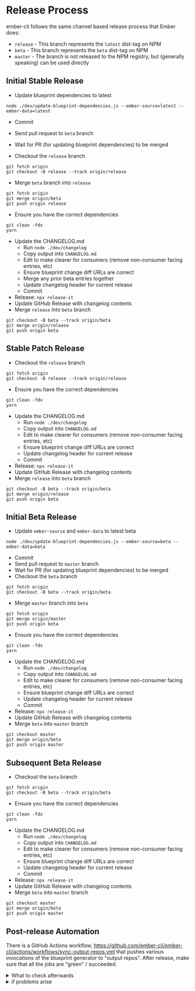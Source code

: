 # Release Process

ember-cli follows the same channel based release process that Ember does:

* `release` - This branch represents the `latest` dist-tag on NPM
* `beta` - This branch represents the `beta` dist-tag on NPM
* `master` - The branch is not released to the NPM registry, but (generally speaking) can be used directly

## Initial Stable Release

* Update blueprint dependencies to latest

```
node ./dev/update-blueprint-dependencies.js --ember-source=latest --ember-data=latest
```

* Commit
* Send pull request to `beta` branch
* Wait for PR (for updating blueprint dependencies) to be merged

* Checkout the `release` branch

```
git fetch origin
git checkout -B release --track origin/release
```

* Merge `beta` branch into `release`

```
git fetch origin
git merge origin/beta
git push origin release
```

* Ensure you have the correct dependencies

```
git clean -fdx
yarn
```

* Update the CHANGELOG.md
  * Run `node ./dev/changelog`
  * Copy output into `CHANGELOG.md`
  * Edit to make clearer for consumers (remove non-consumer facing entries, etc)
  * Ensure blueprint change diff URLs are correct
  * Merge any prior beta entries together
  * Update changelog header for current release
  * Commit
* Release: `npx release-it`
* Update GitHub Release with changelog contents
* Merge `release` into `beta` branch

```
git checkout -B beta --track origin/beta
git merge origin/release
git push origin beta
```

## Stable Patch Release

* Checkout the `release` branch

```
git fetch origin
git checkout -B release --track origin/release
```

* Ensure you have the correct dependencies

```
git clean -fdx
yarn
```

* Update the CHANGELOG.md
  * Run `node ./dev/changelog`
  * Copy output into `CHANGELOG.md`
  * Edit to make clearer for consumers (remove non-consumer facing entries, etc)
  * Ensure blueprint change diff URLs are correct
  * Update changelog header for current release
  * Commit
* Release: `npx release-it`
* Update GitHub Release with changelog contents
* Merge `release` into `beta` branch

```
git checkout -B beta --track origin/beta
git merge origin/release
git push origin beta
```

## Initial Beta Release

* Update `ember-source` and `ember-data` to latest beta

```
node ./dev/update-blueprint-dependencies.js --ember-source=beta --ember-data=beta
```

* Commit
* Send pull request to `master` branch
* Wait for PR (for updating blueprint dependencies) to be merged
* Checkout the `beta` branch

```
git fetch origin
git checkout -B beta --track origin/beta
```

* Merge `master` branch into `beta`

```
git fetch origin
git merge origin/master
git push origin beta
```

* Ensure you have the correct dependencies

```
git clean -fdx
yarn
```

* Update the CHANGELOG.md
  * Run `node ./dev/changelog`
  * Copy output into `CHANGELOG.md`
  * Edit to make clearer for consumers (remove non-consumer facing entries, etc)
  * Ensure blueprint change diff URLs are correct
  * Update changelog header for current release
  * Commit
* Release: `npx release-it`
* Update GitHub Release with changelog contents
* Merge `beta` into `master` branch

```
git checkout master
git merge origin/beta
git push origin master
```

## Subsequent Beta Release

* Checkout the `beta` branch

```
git fetch origin
git checkout -B beta --track origin/beta
```

* Ensure you have the correct dependencies

```
git clean -fdx
yarn
```

* Update the CHANGELOG.md
  * Run `node ./dev/changelog`
  * Copy output into `CHANGELOG.md`
  * Edit to make clearer for consumers (remove non-consumer facing entries, etc)
  * Ensure blueprint change diff URLs are correct
  * Update changelog header for current release
  * Commit
* Release: `npx release-it`
* Update GitHub Release with changelog contents
* Merge `beta` into `master` branch

```
git checkout master
git merge origin/beta
git push origin master
```

## Post-release Automation

There is a GitHub Actions workflow, https://github.com/ember-cli/ember-cli/actions/workflows/sync-output-repos.yml that pushes various invocations of the blueprint generator to "output repos".
After release, make sure that all the jobs are "green" / succeeded.

<details><summary>What to check afterwards</summary>

- Apps: https://github.com/ember-cli/ember-app-output
- Addons: https://github.com/ember-cli/ember-addon-output

Both of these have a git-tag per release version

### Online Editors

Multiple editors could be supported, but right now, we only "customize" for stackblitz.

https://github.com/ember-cli/editor-output/
- [a branch for each scenario + release version](https://github.com/ember-cli/editor-output/branches/active)
  - `${editorName}-{addon,app}-output{-'typescript'?}{-version}`
  - and the "latest release" (non beta) will not have a version at the end
  - This includes [app, addon] X [javascript, typescript]

#### StackBlitz

To make sure StackBlitz runs in their supported browsers (Chrome and FireFox, as of 2023-08-15)

- App + JS: https://stackblitz.com/github/ember-cli/editor-output/tree/stackblitz-app-output
- App + TS: https://stackblitz.com/github/ember-cli/editor-output/tree/stackblitz-app-output-typescript
- Addon + JS: https://stackblitz.com/github/ember-cli/editor-output/tree/stackblitz-addon-output
- Addon + TS: https://stackblitz.com/github/ember-cli/editor-output/tree/stackblitz-addon-output-typescript

The App + JS, and App + TS are linked from Stackblitz's frontend templates UI: https://stackblitz.com/?starters=frontend

</details>

<details><summary>if problems arise</summary>

Script for updating addon/app repos: https://github.com/ember-cli/ember-cli/blob/master/dev/update-output-repos.js
Script for updating editors: https://github.com/ember-cli/ember-cli/blob/master/dev/update-editor-output-repos.js

Customizations on top of the default blueprint(s) are found here: https://github.com/ember-cli/ember-cli/tree/master/dev/online-editors/stackblitz
The intent for these customizations is to either be very light, or not needed at all.
If an online editor breaks with our default blueprint, then it's most likely that _we_ have a bug (or something _very goofy_).

</details>
